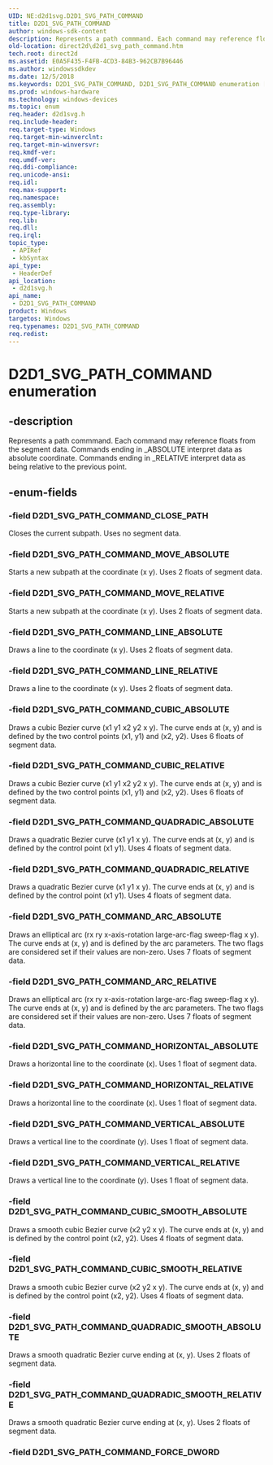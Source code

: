 ```yaml
---
UID: NE:d2d1svg.D2D1_SVG_PATH_COMMAND
title: D2D1_SVG_PATH_COMMAND
author: windows-sdk-content
description: Represents a path commmand. Each command may reference floats from the segment data. Commands ending in _ABSOLUTE interpret data as absolute coordinate. Commands ending in _RELATIVE interpret data as being relative to the previous point.
old-location: direct2d\d2d1_svg_path_command.htm
tech.root: direct2d
ms.assetid: E0A5F435-F4FB-4CD3-84B3-962CB7B96446
ms.author: windowssdkdev
ms.date: 12/5/2018
ms.keywords: D2D1_SVG_PATH_COMMAND, D2D1_SVG_PATH_COMMAND enumeration [Direct2D], D2D1_SVG_PATH_COMMAND_ARC_ABSOLUTE, D2D1_SVG_PATH_COMMAND_ARC_RELATIVE, D2D1_SVG_PATH_COMMAND_CLOSE_PATH, D2D1_SVG_PATH_COMMAND_CUBIC_ABSOLUTE, D2D1_SVG_PATH_COMMAND_CUBIC_RELATIVE, D2D1_SVG_PATH_COMMAND_CUBIC_SMOOTH_ABSOLUTE, D2D1_SVG_PATH_COMMAND_CUBIC_SMOOTH_RELATIVE, D2D1_SVG_PATH_COMMAND_FORCE_DWORD, D2D1_SVG_PATH_COMMAND_HORIZONTAL_ABSOLUTE, D2D1_SVG_PATH_COMMAND_HORIZONTAL_RELATIVE, D2D1_SVG_PATH_COMMAND_LINE_ABSOLUTE, D2D1_SVG_PATH_COMMAND_LINE_RELATIVE, D2D1_SVG_PATH_COMMAND_MOVE_ABSOLUTE, D2D1_SVG_PATH_COMMAND_MOVE_RELATIVE, D2D1_SVG_PATH_COMMAND_QUADRADIC_ABSOLUTE, D2D1_SVG_PATH_COMMAND_QUADRADIC_RELATIVE, D2D1_SVG_PATH_COMMAND_QUADRADIC_SMOOTH_ABSOLUTE, D2D1_SVG_PATH_COMMAND_QUADRADIC_SMOOTH_RELATIVE, D2D1_SVG_PATH_COMMAND_VERTICAL_ABSOLUTE, D2D1_SVG_PATH_COMMAND_VERTICAL_RELATIVE, d2d1svg/D2D1_SVG_PATH_COMMAND, d2d1svg/D2D1_SVG_PATH_COMMAND_ARC_ABSOLUTE, d2d1svg/D2D1_SVG_PATH_COMMAND_ARC_RELATIVE, d2d1svg/D2D1_SVG_PATH_COMMAND_CLOSE_PATH, d2d1svg/D2D1_SVG_PATH_COMMAND_CUBIC_ABSOLUTE, d2d1svg/D2D1_SVG_PATH_COMMAND_CUBIC_RELATIVE, d2d1svg/D2D1_SVG_PATH_COMMAND_CUBIC_SMOOTH_ABSOLUTE, d2d1svg/D2D1_SVG_PATH_COMMAND_CUBIC_SMOOTH_RELATIVE, d2d1svg/D2D1_SVG_PATH_COMMAND_FORCE_DWORD, d2d1svg/D2D1_SVG_PATH_COMMAND_HORIZONTAL_ABSOLUTE, d2d1svg/D2D1_SVG_PATH_COMMAND_HORIZONTAL_RELATIVE, d2d1svg/D2D1_SVG_PATH_COMMAND_LINE_ABSOLUTE, d2d1svg/D2D1_SVG_PATH_COMMAND_LINE_RELATIVE, d2d1svg/D2D1_SVG_PATH_COMMAND_MOVE_ABSOLUTE, d2d1svg/D2D1_SVG_PATH_COMMAND_MOVE_RELATIVE, d2d1svg/D2D1_SVG_PATH_COMMAND_QUADRADIC_ABSOLUTE, d2d1svg/D2D1_SVG_PATH_COMMAND_QUADRADIC_RELATIVE, d2d1svg/D2D1_SVG_PATH_COMMAND_QUADRADIC_SMOOTH_ABSOLUTE, d2d1svg/D2D1_SVG_PATH_COMMAND_QUADRADIC_SMOOTH_RELATIVE, d2d1svg/D2D1_SVG_PATH_COMMAND_VERTICAL_ABSOLUTE, d2d1svg/D2D1_SVG_PATH_COMMAND_VERTICAL_RELATIVE, direct2d.d2d1_svg_path_command
ms.prod: windows-hardware
ms.technology: windows-devices
ms.topic: enum
req.header: d2d1svg.h
req.include-header: 
req.target-type: Windows
req.target-min-winverclnt: 
req.target-min-winversvr: 
req.kmdf-ver: 
req.umdf-ver: 
req.ddi-compliance: 
req.unicode-ansi: 
req.idl: 
req.max-support: 
req.namespace: 
req.assembly: 
req.type-library: 
req.lib: 
req.dll: 
req.irql: 
topic_type:
 - APIRef
 - kbSyntax
api_type:
 - HeaderDef
api_location:
 - d2d1svg.h
api_name:
 - D2D1_SVG_PATH_COMMAND
product: Windows
targetos: Windows
req.typenames: D2D1_SVG_PATH_COMMAND
req.redist: 
---
```


# D2D1_SVG_PATH_COMMAND enumeration


## -description


Represents a path commmand. Each command may reference floats from the segment data. Commands ending in _ABSOLUTE interpret data as absolute coordinate.
        Commands ending in _RELATIVE interpret data as being relative to the previous point.


## -enum-fields




### -field D2D1_SVG_PATH_COMMAND_CLOSE_PATH

Closes the current subpath. Uses no segment data.


### -field D2D1_SVG_PATH_COMMAND_MOVE_ABSOLUTE

Starts a new subpath at the coordinate (x y). Uses 2 floats of segment data.


### -field D2D1_SVG_PATH_COMMAND_MOVE_RELATIVE

Starts a new subpath at the coordinate (x y). Uses 2 floats of segment data.


### -field D2D1_SVG_PATH_COMMAND_LINE_ABSOLUTE

Draws a line to the coordinate (x y). Uses 2 floats of segment data.


### -field D2D1_SVG_PATH_COMMAND_LINE_RELATIVE

Draws a line to the coordinate (x y). Uses 2 floats of segment data.


### -field D2D1_SVG_PATH_COMMAND_CUBIC_ABSOLUTE

Draws a cubic Bezier curve (x1 y1 x2 y2 x y). The curve ends at (x, y) and is defined by the two control points (x1, y1) and (x2, y2). Uses 6 floats of segment data.


### -field D2D1_SVG_PATH_COMMAND_CUBIC_RELATIVE

Draws a cubic Bezier curve (x1 y1 x2 y2 x y). The curve ends at (x, y) and is defined by the two control points (x1, y1) and (x2, y2). Uses 6 floats of segment data.


### -field D2D1_SVG_PATH_COMMAND_QUADRADIC_ABSOLUTE

Draws a quadratic Bezier curve (x1 y1 x y). The curve ends at (x, y) and is defined by the control point (x1 y1). Uses 4 floats of segment data.


### -field D2D1_SVG_PATH_COMMAND_QUADRADIC_RELATIVE

Draws a quadratic Bezier curve (x1 y1 x y). The curve ends at (x, y) and is defined by the control point (x1 y1). Uses 4 floats of segment data.


### -field D2D1_SVG_PATH_COMMAND_ARC_ABSOLUTE

Draws an elliptical arc (rx ry x-axis-rotation large-arc-flag sweep-flag x y). The curve ends at (x, y) and is defined by the arc parameters. The two flags are
          considered set if their values are non-zero. Uses 7 floats of segment data.


### -field D2D1_SVG_PATH_COMMAND_ARC_RELATIVE

Draws an elliptical arc (rx ry x-axis-rotation large-arc-flag sweep-flag x y). The curve ends at (x, y) and is defined by the arc parameters. The two flags are
          considered set if their values are non-zero. Uses 7 floats of segment data.


### -field D2D1_SVG_PATH_COMMAND_HORIZONTAL_ABSOLUTE

Draws a horizontal line to the coordinate (x). Uses 1 float of segment data.


### -field D2D1_SVG_PATH_COMMAND_HORIZONTAL_RELATIVE

Draws a horizontal line to the coordinate (x). Uses 1 float of segment data.


### -field D2D1_SVG_PATH_COMMAND_VERTICAL_ABSOLUTE

Draws a vertical line to the coordinate (y). Uses 1 float of segment data.


### -field D2D1_SVG_PATH_COMMAND_VERTICAL_RELATIVE

Draws a vertical line to the coordinate (y). Uses 1 float of segment data.


### -field D2D1_SVG_PATH_COMMAND_CUBIC_SMOOTH_ABSOLUTE

Draws a smooth cubic Bezier curve (x2 y2 x y). The curve ends at (x, y) and is defined by the control point (x2, y2). Uses 4 floats of segment data.


### -field D2D1_SVG_PATH_COMMAND_CUBIC_SMOOTH_RELATIVE

Draws a smooth cubic Bezier curve (x2 y2 x y). The curve ends at (x, y) and is defined by the control point (x2, y2). Uses 4 floats of segment data.


### -field D2D1_SVG_PATH_COMMAND_QUADRADIC_SMOOTH_ABSOLUTE

Draws a smooth quadratic Bezier curve ending at (x, y). Uses 2 floats of segment data.


### -field D2D1_SVG_PATH_COMMAND_QUADRADIC_SMOOTH_RELATIVE

Draws a smooth quadratic Bezier curve ending at (x, y). Uses 2 floats of segment data.


### -field D2D1_SVG_PATH_COMMAND_FORCE_DWORD

